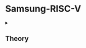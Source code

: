 # Samsung-RISC-V
<details>
<summary><h2> Theory</h2> </summary>
<br>
  
## Task-1
### Running and understanding the C-based code on RISC-V architecture.
![Screenshot 2025-01-07 064157](https://github.com/user-attachments/assets/b33dbf55-004a-404a-b6c4-7f4fe6cf3fae)
![Screenshot 2025-01-07 064236](https://github.com/user-attachments/assets/3c9337b5-f7b4-42c3-83f9-7b87d08f5c3f)
![Screenshot 2025-01-07 064116](https://github.com/user-attachments/assets/dce409c9-cc1a-41a4-8aba-c992a1bdea52)
![Screenshot 2025-01-07 064317](https://github.com/user-attachments/assets/293e2d23-5158-4f21-9b26-2f63084c05b7)

